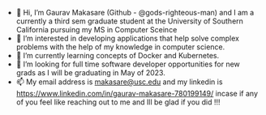 - 👋 Hi, I’m Gaurav Makasare (Github - @gods-righteous-man) and I am a currently a third sem graduate student at the University of Southern California pursuing my MS in Computer Sceince
- 👀 I’m interested in developing applications that help solve complex problems with the help of my knowledge in computer science.
- 🌱 I’m currently learning concepts of Docker and Kubernetes.
- 💞️ I’m looking for full time software developer opportunities for new grads as I will be graduating in May of 2023.
- 📫 My email address is makasare@usc.edu and my linkedin is https://www.linkedin.com/in/gaurav-makasare-780199149/ incase if any of you feel like reaching out to me and Ill be glad if you did !!!

<!---
gods-righteous-man/gods-righteous-man is a ✨ special ✨ repository because its `README.md` (this file) appears on your GitHub profile.
You can click the Preview link to take a look at your changes.
--->
